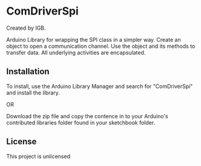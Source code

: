 # ComDriverSpi      

Created by IGB.

Arduino Library for wrapping the SPI class in a simpler way.
Create an object to open a communication channel.
Use the object and its methods to transfer data.
All underlying activities are encapsulated.

## Installation

To install, use the Arduino Library Manager and search for "ComDriverSpi" and install the library.

OR

Download the zip file and copy the contence in to your Arduino's contributed libraries folder found in your sketchbook folder.


## License
This project is unlicensed
